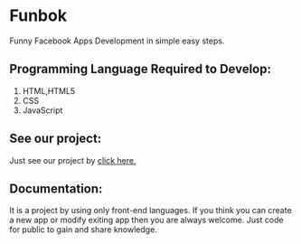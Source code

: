 # Funbok
Funny Facebook Apps Development in simple easy steps. 

## Programming Language Required to Develop:
  1. HTML,HTML5
  2. CSS
  3. JavaScript  

## See our project:
  Just see our project by [click here.](http://mrasif.github.io/Funbok/)  

##  Documentation:
  It is a project by using only front-end languages. If you think you can create a new app or modify exiting app then you are always welcome. Just code for public to gain and share knowledge.
